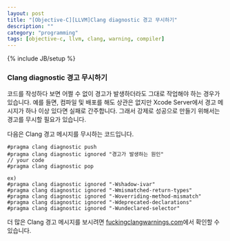 ```yaml
---
layout: post
title: "[Objective-C][LLVM]Clang diagnostic 경고 무시하기"
description: ""
category: "programming"
tags: [objective-c, llvm, clang, warning, compiler]
---
```

{% include JB/setup %}

### Clang diagnostic 경고 무시하기

코드를 작성하다 보면 어쩔 수 없이 경고가 발생하더라도 그대로 작업해야 하는 경우가 있습니다. 예를 들면, 컴파일 및 배포를 해도 상관은 없지만 Xcode Server에서 경고 메시지가 하나 이상 있다면 실패로 간주합니다. 그래서 강제로 성공으로 만들기 위해서는 경고를 무시할 필요가 있습니다.

다음은 Clang 경고 메시지를 무시하는 코드입니다.

	#pragma clang diagnostic push
	#pragma clang diagnostic ignored "경고가 발생하는 원인"
	// your code
	#pragma clang diagnostic pop

	ex)
	#pragma clang diagnostic ignored "-Wshadow-ivar"
	#pragma clang diagnostic ignored "-Wmismatched-return-types"
	#pragma clang diagnostic ignored "-Woverriding-method-mismatch"
	#pragma clang diagnostic ignored "-Wdeprecated-declarations"
	#pragma clang diagnostic ignored "-Wundeclared-selector"

더 많은 Clang 경고 메시지를 보시려면 [fuckingclangwarnings.com](http://fuckingclangwarnings.com)에서 확인할 수 있습니다.